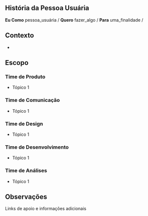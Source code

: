 ## História da Pessoa Usuária
**Eu Como** pessoa_usuária / 
**Quero** fazer_algo  /
**Para** uma_finalidade /

## Contexto
- 
## Escopo
### Time de Produto
- Tópico 1

### Time de Comunicação
- Tópico 1

### Time de Design
- Tópico 1

### Time de Desenvolvimento
- Tópico 1

### Time de Análises
- Tópico 1

## Observações
Links de apoio e informações adicionais
